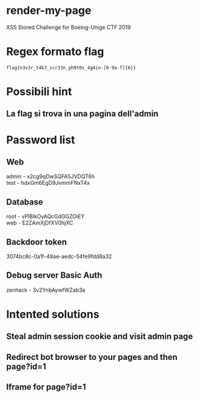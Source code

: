 # render-my-page
XSS Stored Challenge for Boeing-Unige CTF 2019

# Regex formato flag
```flag{n3v3r_t4k3_scr33n_ph0t0s_4g4in-[0-9a-f]{6}}```

# Possibili hint

## La flag si trova in una pagina dell'admin

# Password list
## Web
admin - x2cg9qDwSQFA5JVDQT6h     
test  - hdxGm6EgD9JvmmFNxT4x     

## Database
root  - vPlBIkOyAQcGdGGZOiEY     
web   - E2ZAmXjDfXV0hjXC     

## Backdoor token
3074bc8c-0a1f-48ae-aedc-54fe9fdd8a32     

## Debug server Basic Auth
zenhack - 3v2YnbAywfWZab3a    


# Intented solutions

## Steal admin session cookie and visit admin page
## Redirect bot browser to your pages and then page?id=1
## Iframe for page?id=1
